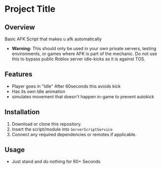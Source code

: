 # Project Title

## Overview
Basic AFK Script that makes u afk automatically
- **Warning:** This should only be used in your own private servers, testing environments, or games where AFK is part of the mechanic. Do not use this to bypass public Roblox server idle-kicks as it is against TOS.

## Features
- Player goes in "Idle" After 60seconds this avoids kick
- Has its own Idle animation
- simulates movement that doesn't happen in-game to prevent autokick

## Installation
1. Download or clone this repository.
2. Insert the script/module into `ServerScriptService`
3. Connect any required dependencies or remotes if applicable.

## Usage
- Just stand and do nothing for 60+ Seconds 
